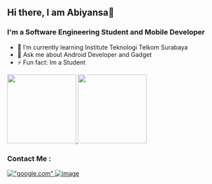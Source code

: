 ## Hi there, I am Abiyansa👋

### I'm a Software Engineering Student and Mobile Developer

- 🌱 I’m currently learning Institute Teknologi Telkom Surabaya
- 💬 Ask me about Android Developer and Gadget
- ⚡ Fun fact: Im a Student


<p align="left">
<a href="https://github.com/MayorBee404">
  <img height="160em" src="https://github-readme-stats-eight-theta.vercel.app/api?username=MayorBee404&show_icons=true&theme=algolia&include_all_commits=true&count_private=true"/>
  <img height="160em" src="https://github-readme-stats-eight-theta.vercel.app/api/top-langs/?username=MayorBee404&layout=compact&langs_count=8&theme=algolia"/>
</a>
</p>

### Contact Me :
 <a href="https://www.linkedin.com/in/abiyans/">
  
!["google.com"](https://img.shields.io/badge/LinkedIn-0077B5?style=for-the-badge&logo=linkedin&logoColor=white)
<a href="mailto:bagss69@gmail.com">
![image](https://img.shields.io/badge/Gmail-D14836?style=for-the-badge&logo=gmail&logoColor=white)
 

<!--
**MayorBee404/MayorBee404** is a ✨ _special_ ✨ repository because its `README.md` (this file) appears on your GitHub profile.

Here are some ideas to get you started:

- 🔭 I’m currently working on 
- 🌱 I’m currently learning Institute Teknologi Telkom Surabaya
- 👯 I’m looking to collaborate on ...
- 🤔 I’m looking for help with ...
- 💬 Ask me about ...
- 📫 How to reach me: ...
- 😄 Pronouns: ...
- ⚡ Fun fact: ...
-->
